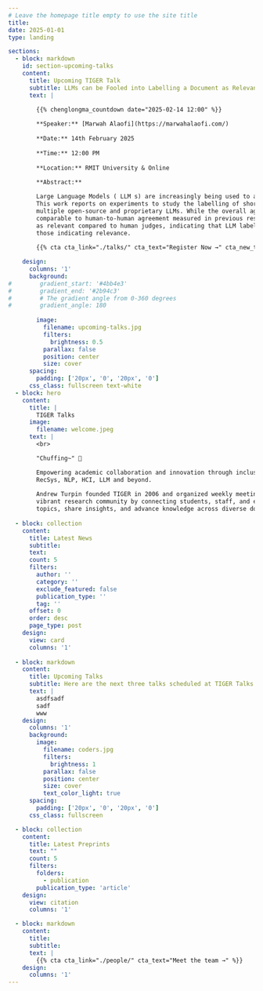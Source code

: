 ```yaml
---
# Leave the homepage title empty to use the site title
title:
date: 2025-01-01
type: landing

sections:
  - block: markdown
    id: section-upcoming-talks
    content:
      title: Upcoming TIGER Talk
      subtitle: LLMs can be Fooled into Labelling a Document as Relevant
      text: |

        {{% chenglongma_countdown date="2025-02-14 12:00" %}}
        
        **Speaker:** [Marwah Alaofi](https://marwahalaofi.com/)
        
        **Date:** 14th February 2025
        
        **Time:** 12:00 PM
        
        **Location:** RMIT University & Online
        
        **Abstract:**

        Large Language Models ( LLM s) are increasingly being used to assess the relevance of information objects. 
        This work reports on experiments to study the labelling of short texts (i.e., passages) for relevance, using 
        multiple open-source and proprietary LLMs. While the overall agreement of some LLM s with human judgements is
        comparable to human-to-human agreement measured in previous research, LLM s are more likely to label passages
        as relevant compared to human judges, indicating that LLM labels denoting non-relevance are more reliable than
        those indicating relevance.
        
        {{% cta cta_link="./talks/" cta_text="Register Now →" cta_new_tab="true" %}}

    design:
      columns: '1'
      background:
#        gradient_start: '#4bb4e3'
#        gradient_end: '#2b94c3'
#        # The gradient angle from 0-360 degrees
#        gradient_angle: 180
        
        image:
          filename: upcoming-talks.jpg
          filters:
            brightness: 0.5
          parallax: false
          position: center
          size: cover
      spacing:
        padding: ['20px', '0', '20px', '0']
      css_class: fullscreen text-white
  - block: hero
    content:
      title: |
        TIGER Talks
      image:
        filename: welcome.jpeg
      text: |
        <br>

        "Chuffing~" 👋

        Empowering academic collaboration and innovation through inclusive and interdisciplinary discussions in IR, 
        RecSys, NLP, HCI, LLM and beyond.
        
        Andrew Turpin founded TIGER in 2006 and organized weekly meetings for quite some time. TIGER aims to foster a 
        vibrant research community by connecting students, staff, and external collaborators to explore cutting-edge 
        topics, share insights, and advance knowledge across diverse domains.
  
  - block: collection
    content:
      title: Latest News
      subtitle:
      text:
      count: 5
      filters:
        author: ''
        category: ''
        exclude_featured: false
        publication_type: ''
        tag: ''
      offset: 0
      order: desc
      page_type: post
    design:
      view: card
      columns: '1'
  
  - block: markdown
    content:
      title: Upcoming Talks
      subtitle: Here are the next three talks scheduled at TIGER Talks.
      text: |
        asdfsadf
        sadf
        www
    design:
      columns: '1'
      background:
        image: 
          filename: coders.jpg
          filters:
            brightness: 1
          parallax: false
          position: center
          size: cover
          text_color_light: true
      spacing:
        padding: ['20px', '0', '20px', '0']
      css_class: fullscreen

  - block: collection
    content:
      title: Latest Preprints
      text: ""
      count: 5
      filters:
        folders:
          - publication
        publication_type: 'article'
    design:
      view: citation
      columns: '1'

  - block: markdown
    content:
      title:
      subtitle:
      text: |
        {{% cta cta_link="./people/" cta_text="Meet the team →" %}}
    design:
      columns: '1'
---
```

